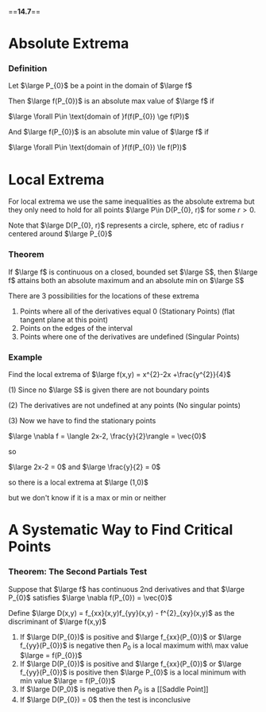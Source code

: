 ==**14.7**==

# Absolute Extrema

### Definition

Let $\large P_{0}$ be a point in the domain of $\large f$ 

Then $\large f(P_{0})$  is an absolute max value of $\large f$ if

$\large \forall P\in \text{domain of }f(f(P_{0}) \ge f(P))$

And $\large f(P_{0})$ is an absolute min value of $\large f$ if

$\large \forall P\in \text{domain of }f(f(P_{0}) \le f(P))$




# Local Extrema

For local extrema we use the same inequalities as the absolute extrema but they only need to hold for all points $\large P\in D(P_{0}, r)$ for some $r>0$.

Note that $\large D(P_{0}, r)$ represents a circle, sphere, etc of radius r centered around $\large P_{0}$

### Theorem
If $\large f$ is continuous on a closed, bounded set $\large S$, then $\large f$ attains both an absolute maximum and an absolute min on $\large S$

There are 3 possibilities for the locations of these extrema
1. Points where all of the derivatives equal 0 (Stationary Points) (flat tangent plane at this point)
2. Points on the edges of the interval
3. Points where one of the derivatives are undefined (Singular Points)



### Example

Find the local extrema of $\large f(x,y) = x^{2}-2x +\frac{y^{2}}{4}$ 

(1) Since no $\large S$ is given there are not boundary points

(2) The derivatives are not undefined at any points (No singular points) 

(3) Now we have to find the stationary points

$\large \nabla f = \langle 2x-2, \frac{y}{2}\rangle = \vec{0}$

so 

$\large 2x-2  = 0$  and $\large \frac{y}{2} = 0$

so there is a local extrema at $\large (1,0)$

but we don't know if it is a max or min or neither

# A Systematic Way to Find Critical Points

### Theorem: The Second Partials Test

Suppose that $\large f$ has continuous 2nd derivatives and that $\large P_{0}$ satisfies $\large \nabla f(P_{0}) = \vec{0}$

Define $\large D(x,y) = f_{xx}(x,y)f_{yy}(x,y) - f^{2}_{xy}(x,y)$ 
as the discriminant of $\large f(x,y)$

1. If $\large D(P_{0})$ is positive and $\large f_{xx}(P_{0})$ or $\large f_{yy}(P_{0})$ is negative then $P_{0}$ is a local maximum with\ max value $\large = f(P_{0})$
2. If $\large D(P_{0})$ is positive and $\large f_{xx}(P_{0})$ or $\large f_{yy}(P_{0})$ is positive then $\large P_{0}$ is a local minimum with min value $\large = f(P_{0})$
3. If $\large D(P_0)$ is negative then $P_{0}$ is a [[Saddle Point]]
4. If $\large D(P_{0}) = 0$ then the test is inconclusive